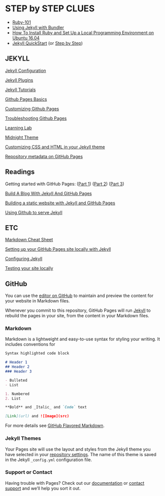 # STEP by STEP CLUES

* [Ruby-101](https://jekyllrb.com/docs/ruby-101/)
* [Using Jekyll with Bundler](https://jekyllrb.com/tutorials/using-jekyll-with-bundler/)
* [How To Install Ruby and Set Up a Local Programming Environment on Ubuntu 16.04](https://www.digitalocean.com/community/tutorials/how-to-install-ruby-and-set-up-a-local-programming-environment-on-ubuntu-16-04)
* [Jekyll QuickStart](https://jekyllrb.com/docs/)
  (or [Step by Step](https://jekyllrb.com/docs/step-by-step/01-setup/))

## JEKYLL

[Jekyll Configuration](https://jekyllrb.com/docs/configuration/)

[Jekyll Plugins](https://help.github.com/articles/configuring-jekyll-plugins/)

[Jekyll Tutorials](https://lab.github.com/)

[Github Pages Basics](https://help.github.com/categories/github-pages-basics/)

[Customizing Github Pages](https://help.github.com/categories/customizing-github-pages/)

[Troubleshooting Github Pages](https://help.github.com/articles/troubleshooting-github-pages-builds/)

[Learning Lab](https://lab.github.com/)

[Midnight Theme](https://github.com/pages-themes/midnight)

[Customizing CSS and HTML in your Jekyll theme](https://help.github.com/articles/customizing-css-and-html-in-your-jekyll-theme/)

[Repository metadata on GitHub Pages](https://help.github.com/articles/repository-metadata-on-github-pages/)


## Readings

Getting started with GitHub Pages: 
([Part 1](https://github.community/t5/Support-Protips/Getting-started-with-GitHub-Pages-Part-1-Publishing-a-single/ba-p/237))
([Part 2](https://github.community/t5/Support-Protips/Getting-started-with-GitHub-Pages-Part-2-Using-an-official/ba-p/2030))
([Part 3](https://github.community/t5/Support-Protips/Getting-started-with-GitHub-Pages-Part-3-Local-development-with/ba-p/2292))

[Build A Blog With Jekyll And GitHub Pages](https://www.smashingmagazine.com/2014/08/build-blog-jekyll-github-pages/)

[Building a static website with Jekyll and GitHub Pages](https://programminghistorian.org/en/lessons/building-static-sites-with-jekyll-github-pages)

[Using Github to serve Jekyll](https://www.sylvaindurand.org/using-github-to-serve-jekyll/)


## ETC

[Markdown Cheat Sheet](http://nestacms.com/docs/creating-content/markdown-cheat-sheet)

[Setting up your GitHub Pages site locally with Jekyll](https://help.github.com/articles/setting-up-your-github-pages-site-locally-with-jekyll/)

[Configuring Jekyll](https://help.github.com/articles/configuring-jekyll/)

[Testing your site locally](http://kbroman.org/simple_site/pages/local_test.html)


## GitHub

You can use the [editor on GitHub](https://github.com/rms46/WebWeb4/edit/master/README.md) to maintain and preview the content for your website in Markdown files.

Whenever you commit to this repository, GitHub Pages will run [Jekyll](https://jekyllrb.com/) to rebuild the pages in your site, from the content in your Markdown files.

### Markdown

Markdown is a lightweight and easy-to-use syntax for styling your writing. It includes conventions for

```markdown
Syntax highlighted code block

# Header 1
## Header 2
### Header 3

- Bulleted
- List

1. Numbered
2. List

**Bold** and _Italic_ and `Code` text

[Link](url) and ![Image](src)
```

For more details see [GitHub Flavored Markdown](https://guides.github.com/features/mastering-markdown/).

### Jekyll Themes

Your Pages site will use the layout and styles from the Jekyll theme you have selected in your [repository settings](https://github.com/rms46/WebWeb4/settings). The name of this theme is saved in the Jekyll `_config.yml` configuration file.

### Support or Contact

Having trouble with Pages? Check out our [documentation](https://help.github.com/categories/github-pages-basics/) or [contact support](https://github.com/contact) and we’ll help you sort it out.
